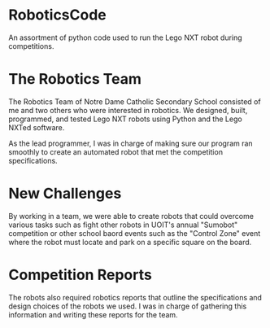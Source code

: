 # RoboticsCode

An assortment of python code used to run the Lego NXT robot during competitions.

# The Robotics Team

The Robotics Team of Notre Dame Catholic Secondary School consisted of me and two others who were interested in robotics.
We designed, built, programmed, and tested Lego NXT robots using Python and the Lego NXTed software.

As the lead programmer, I was in charge of making sure our program ran smoothly to create an automated robot that met the competition specifications.

# New Challenges

By working in a team, we were able to create robots that could overcome various tasks such as fight other robots in UOIT's
annual "Sumobot" competition or other school baord events such as the "Control Zone" event where the robot must locate
and park on a specific square on the board.

# Competition Reports

The robots also required robotics reports that outline the specifications and design choices of the robots we used. I was in charge
of gathering this information and writing these reports for the team.

